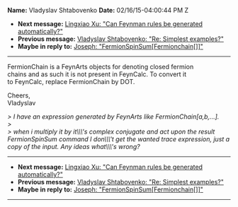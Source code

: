 **Name:** Vladyslav Shtabovenko
**Date:** 02/16/15-04:00:44 PM Z

  - **Next message:** [Lingxiao Xu: "Can Feynman rules be generated
    automatically?"](0850.html)
  - **Previous message:** [Vladyslav Shtabovenko: "Re: Simplest
    examples?"](0848.html)
  - **Maybe in reply to:** [Joseph:
    "FermionSpinSum[Fermionchain[]]"](0712.html)

-----

FermionChain is a FeynArts objects for denoting closed fermion  
chains and as such it is not present in FeynCalc. To convert it  
to FeynCalc, replace FermionChain by DOT.  

Cheers,  
Vladyslav  

*\> I have an expression generated by FeynArts like
FermionChain[a,b,...].*  
*\>*  
*\> when i multiply it by it\\\\\\'s complex conjugate and act upon the
result FermionSpinSum command I don\\\\\\'t get the wanted trace
expression, just a copy of the input. Any ideas what\\\\\\'s wrong?*  

-----

  - **Next message:** [Lingxiao Xu: "Can Feynman rules be generated
    automatically?"](0850.html)
  - **Previous message:** [Vladyslav Shtabovenko: "Re: Simplest
    examples?"](0848.html)
  - **Maybe in reply to:** [Joseph:
    "FermionSpinSum[Fermionchain[]]"](0712.html)

-----

